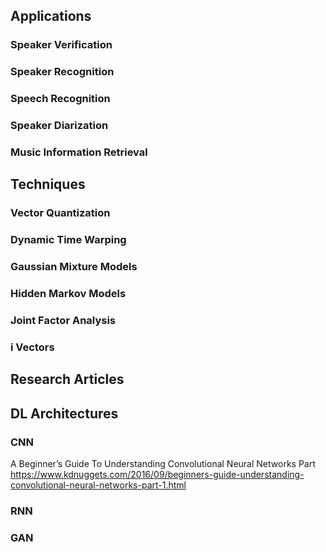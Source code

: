 ## Applications

### Speaker Verification

### Speaker Recognition

### Speech Recognition

### Speaker Diarization

### Music Information Retrieval

## Techniques

### Vector Quantization

### Dynamic Time Warping 

### Gaussian Mixture Models

### Hidden Markov Models

### Joint Factor Analysis

### i Vectors

## Research Articles

## DL Architectures

### CNN
A Beginner’s Guide To Understanding Convolutional Neural Networks Part  
  https://www.kdnuggets.com/2016/09/beginners-guide-understanding-convolutional-neural-networks-part-1.html  


### RNN

### GAN
